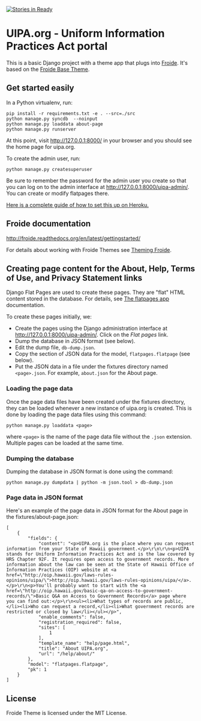 [![Stories in Ready](https://badge.waffle.io/codeforhawaii/uipa_org.png?label=ready&title=Ready)](https://waffle.io/codeforhawaii/uipa_org)

# UIPA.org - Uniform Information Practices Act portal

This is a basic Django project with a theme app that plugs into
[Froide](https://github.com/stefanw/froide). It's based on the [Froide Base
Theme](https://github.com/okfde/froide-theme).

## Get started easily


In a Python virtualenv, run:

    pip install -r requirements.txt -e . --src=./src
    python manage.py syncdb  --noinput
    python manage.py loaddata about-page
    python manage.py runserver

At this point, visit http://127.0.0.1:8000/ in your browser and you should see
the home page for uipa.org.

To create the admin user, run:

    python manage.py createsuperuser

Be sure to remember the password for the admin user you create so that you can
log on to the admin interface at http://127.0.0.1:8000/uipa-admin/. You can
create or modify flatpages there.

[Here is a complete guide of how to set this up on
Heroku.](http://froide.readthedocs.org/en/latest/herokudeployment/)


## Froide documentation

http://froide.readthedocs.org/en/latest/gettingstarted/

For details about working with Froide Themes see [Theming
Froide](http://froide.readthedocs.org/en/latest/theming/).


## Creating page content for the About, Help, Terms of Use, and Privacy Statement links

Django Flat Pages are used to create these pages. They are "flat" HTML content
stored in the database. For details, see [The flatpages
app](https://docs.djangoproject.com/es/1.9/ref/contrib/flatpages/)
documentation.

To create these pages initially, we:

* Create the pages using the Django administration interface at
  http://127.0.0.1:8000/uipa-admin/. Click on the *Flat pages* link.
* Dump the database in JSON format (see below).
* Edit the dump file, `db-dump.json`.
* Copy the section of JSON data for the model, `flatpages.flatpage` (see
  below).
* Put the JSON data in a file under the fixtures directory named
  `<page>.json`. For example, `about.json` for the About page.


### Loading the page data

Once the page data files have been created under the fixtures directory, they
can be loaded whenever a new instance of uipa.org is created. This is done by
loading the page data files using this command:

```
python manage.py loaddata <page>
```
where `<page>` is the name of the page data file without the `.json`
extension. Multiple pages can be loaded at the same time.


### Dumping the database

Dumping the database in JSON format is done using the command:

```
python manage.py dumpdata | python -m json.tool > db-dump.json
```


### Page data in JSON format

Here's an example of the page data in JSON format for the About page in the
fixtures/about-page.json:

```
[
    {
        "fields": {
            "content": "<p>UIPA.org is the place where you can request information from your State of Hawaii government.</p>\r\n\r\n<p>UIPA stands for Uniform Information Practices Act and is the law covered by HRS Chapter 92F. It requires open access to government records. More information about the law can be seen at the State of Hawaii Office of Information Practices (OIP) website at <a href=\"http://oip.hawaii.gov/laws-rules-opinions/uipa/\">http://oip.hawaii.gov/laws-rules-opinions/uipa/</a>.</p>\r\n<p>You'll probably want to start with the <a href=\"http://oip.hawaii.gov/basic-qa-on-access-to-government-records/\">Basic Q&A on Access to Government Records</a> page where you can find out:</p>\r\n<ul><li>What types of records are public,</li><li>Who can request a record,</li><li>What government records are restricted or closed by law</li></ul></p>",
            "enable_comments": false,
            "registration_required": false,
            "sites": [
                1
            ],
            "template_name": "help/page.html",
            "title": "About UIPA.org",
            "url": "/help/about/"
        },
        "model": "flatpages.flatpage",
        "pk": 1
    }
]
```


## License

Froide Theme is licensed under the MIT License.
